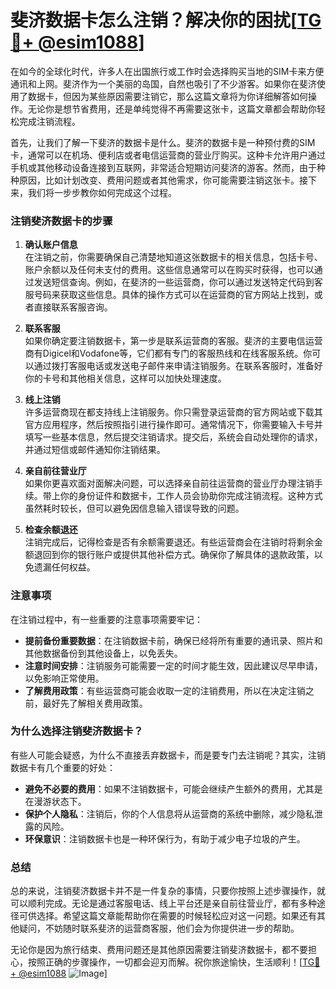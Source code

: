# 斐济数据卡怎么注销？解决你的困扰[[TG💪+ @esim1088](https://t.me/s/esim1088)]

在如今的全球化时代，许多人在出国旅行或工作时会选择购买当地的SIM卡来方便通讯和上网。斐济作为一个美丽的岛国，自然也吸引了不少游客。如果你在斐济使用了数据卡，但因为某些原因需要注销它，那么这篇文章将为你详细解答如何操作。无论你是想节省费用，还是单纯觉得不再需要这张卡，这篇文章都会帮助你轻松完成注销流程。

首先，让我们了解一下斐济的数据卡是什么。斐济的数据卡是一种预付费的SIM卡，通常可以在机场、便利店或者电信运营商的营业厅购买。这种卡允许用户通过手机或其他移动设备连接到互联网，非常适合短期访问斐济的游客。然而，由于种种原因，比如计划改变、费用问题或者其他需求，你可能需要注销这张卡。接下来，我们将一步步教你如何完成这个过程。

### 注销斐济数据卡的步骤

1. **确认账户信息**  
   在注销之前，你需要确保自己清楚地知道这张数据卡的相关信息，包括卡号、账户余额以及任何未支付的费用。这些信息通常可以在购买时获得，也可以通过发送短信查询。例如，在斐济的一些运营商，你可以通过发送特定代码到客服号码来获取这些信息。具体的操作方式可以在运营商的官方网站上找到，或者直接联系客服咨询。

2. **联系客服**  
   如果你确定要注销数据卡，第一步是联系运营商的客服。斐济的主要电信运营商有Digicel和Vodafone等，它们都有专门的客服热线和在线客服系统。你可以通过拨打客服电话或发送电子邮件来申请注销服务。在联系客服时，准备好你的卡号和其他相关信息，这样可以加快处理速度。

3. **线上注销**  
   许多运营商现在都支持线上注销服务。你只需登录运营商的官方网站或下载其官方应用程序，然后按照指引进行操作即可。通常情况下，你需要输入卡号并填写一些基本信息，然后提交注销请求。提交后，系统会自动处理你的请求，并通过短信或邮件通知你注销结果。

4. **亲自前往营业厅**  
   如果你更喜欢面对面解决问题，可以选择亲自前往运营商的营业厅办理注销手续。带上你的身份证件和数据卡，工作人员会协助你完成注销流程。这种方式虽然耗时较长，但可以避免因信息输入错误导致的问题。

5. **检查余额退还**  
   注销完成后，记得检查是否有余额需要退还。有些运营商会在注销时将剩余金额退回到你的银行账户或提供其他补偿方式。确保你了解具体的退款政策，以免遗漏任何权益。

### 注意事项

在注销过程中，有一些重要的注意事项需要牢记：

- **提前备份重要数据**：在注销数据卡前，确保已经将所有重要的通讯录、照片和其他数据备份到其他设备上，以免丢失。
- **注意时间安排**：注销服务可能需要一定的时间才能生效，因此建议尽早申请，以免影响正常使用。
- **了解费用政策**：有些运营商可能会收取一定的注销费用，所以在决定注销之前，最好先了解相关费用政策。

### 为什么选择注销斐济数据卡？

有些人可能会疑惑，为什么不直接丢弃数据卡，而是要专门去注销呢？其实，注销数据卡有几个重要的好处：

- **避免不必要的费用**：如果不注销数据卡，可能会继续产生额外的费用，尤其是在漫游状态下。
- **保护个人隐私**：注销后，你的个人信息将从运营商的系统中删除，减少隐私泄露的风险。
- **环保意识**：注销数据卡也是一种环保行为，有助于减少电子垃圾的产生。

### 总结

总的来说，注销斐济数据卡并不是一件复杂的事情，只要你按照上述步骤操作，就可以顺利完成。无论是通过客服电话、线上平台还是亲自前往营业厅，都有多种途径可供选择。希望这篇文章能帮助你在需要的时候轻松应对这一问题。如果还有其他疑问，不妨随时联系斐济的运营商客服，他们会为你提供进一步的帮助。

无论你是因为旅行结束、费用问题还是其他原因需要注销斐济数据卡，都不要担心，按照正确的步骤操作，一切都会迎刃而解。祝你旅途愉快，生活顺利！[[TG💪+ @esim1088](https://t.me/s/esim1088) ![Image](https://i.postimg.cc/4NQfJmqS/Snipaste-2025-05-13-00-14-12.png)]